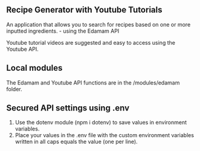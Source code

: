 ## Recipe Generator with Youtube Tutorials

An application that allows you to search for recipes based on one or more inputted ingredients.
    - using the Edamam API

Youtube tutorial videos are suggested and easy to access using the Youtube API.

## Local modules
The Edamam and Youtube API functions are in the /modules/edamam folder.

## Secured API settings using .env
1. Use the dotenv module (npm i dotenv) to save values in environment variables.
2. Place your values in the .env file with the custom environment variables written in all caps equals the value (one per line).

